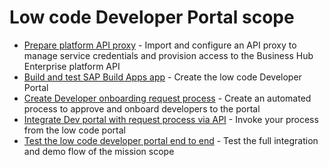 # Low code Developer Portal scope
* [Prepare platform API proxy](./02-01-Prepare-api-proxy.md) - Import and configure an API proxy to manage service credentials and provision access to the Business Hub Enterprise platform API      
* [Build and test SAP Build Apps app](02-02-Build-low-code-app.md) - Create the low code Developer Portal
* [Create Developer onboarding request process](02-03-Create-request-process.md) - Create an automated process to approve and onboard developers to the portal
* [Integrate Dev portal with request process via API](02-04-Integrate-portal-and-process.md) - Invoke your process from the low code portal
* [Test the low code developer portal end to end](02-05-Test-E2E.md) - Test the full integration and demo flow of the mission scope